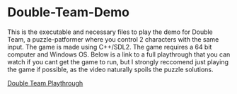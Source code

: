 # Double-Team-Demo

This is the executable and necessary files to play the demo for Double Team, a puzzle-patformer where you control 2 characters with the same input. The game is made using C++/SDL2. The game requires a 64 bit computer and Windows OS. Below is a link to a full playthrough that you can watch if you cant get the game to run, but I strongly reccomend just playing the game if possible, as the video naturally spoils the puzzle solutions.

[Double Team Playthrough](https://www.youtube.com/watch?v=zFe0LTW0dXU&feature=youtu.be)
